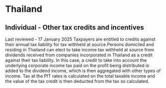 # Thailand
## Individual - Other tax credits and incentives
Last reviewed - 17 January 2025
Taxpayers are entitled to credits against their annual tax liability for tax withheld at source.Persons domiciled and residing in Thailand can elect to take income tax withheld at source from dividends received from companies incorporated in Thailand as a credit against their tax liability. In this case, a credit to take into account the underlying corporate income tax paid on the profit being distributed is added to the dividend income, which is then aggregated with other types of income. Tax at the PIT rates is calculated on the total taxable income and the value of the tax credit is then deducted from the tax so calculated.
